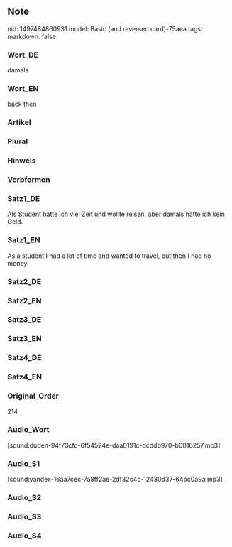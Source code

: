 ## Note
nid: 1497484860931
model: Basic (and reversed card)-75aea
tags: 
markdown: false

### Wort_DE
damals

### Wort_EN
back then

### Artikel


### Plural


### Hinweis


### Verbformen


### Satz1_DE
Als Student hatte ich viel Zeit und wollte reisen, aber damals hatte ich kein Geld.

### Satz1_EN
As a student I had a lot of time and wanted to travel, but then I had no money.

### Satz2_DE


### Satz2_EN


### Satz3_DE


### Satz3_EN


### Satz4_DE


### Satz4_EN


### Original_Order
214

### Audio_Wort
[sound:duden-94f73cfc-6f54524e-daa0191c-dcddb970-b0016257.mp3]

### Audio_S1
[sound:yandex-16aa7cec-7a8ff2ae-2df32c4c-12430d37-64bc0a9a.mp3]

### Audio_S2


### Audio_S3


### Audio_S4

